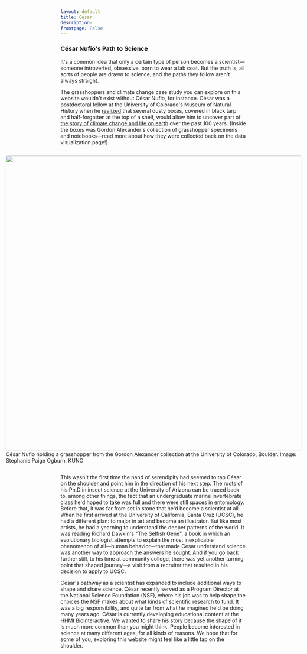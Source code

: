 ```yaml
---
layout: default
title: Cesar
description:
frontpage: False
---
```


<section>
	<h3 class="major">César Nufio's Path to Science </h3>

<p>It's a common idea that only a certain type of person becomes a scientist— someone introverted, obsessive, born to wear a lab coat. But the truth is, all sorts of people are drawn to science, and the paths they follow aren't always straight.</p>

<p>The grasshoppers and climate change case study you can explore on this website wouldn't exist without César Nufio, for instance. César was a postdoctoral fellow at the University of Colorado's Museum of Natural History when he <a href="https://www.kunc.org/post/what-13000-dead-grasshoppers-can-tell-us-about-climate-change#stream/0" target="_blank">realized</a> that several dusty boxes, covered in black tarp and half-forgotten at the top of a shelf, would allow him to uncover part of <a href="https://www.vaildaily.com/news/grasshoppers-give-clues-to-global-warming/" target="blank">the story of climate change and life on earth</a> over the past 100 years. (Inside the boxes was Gordon Alexander's collection of grasshopper specimens and notebooks—read more about how they were collected back on the data visualization page!)</p>

<p>
<div style="display: flex; justify-content: center;">
<figure>
  <img src="https://mediad.publicbroadcasting.net/p/kunc/files/styles/large/public/201408/Grasshopper.jpg" width="800"/>  <figcaption>
César Nufio holding a grasshopper from the Gordon Alexander collection at the University of Colorado, Boulder. Image: Stephanie Paige Ogburn, KUNC</figcaption>
</figure>
</div>
</p>

<p>This wasn't the first time the hand of serendipity had seemed to tap César on the shoulder and point him in the direction of his next step. The roots of his Ph.D in insect science at the University of Arizona can be traced back to, among other things, the fact that an undergraduate marine invertebrate class he'd hoped to take was full and there were still spaces in entomology. Before that, it was far from set in stone that he'd become a scientist at all. When he first arrived at the University of California, Santa Cruz (UCSC), he had a different plan: to major in art and become an illustrator. But like most artists, he had a yearning to understand the deeper patterns of the world. It was reading Richard Dawkin's "The Selfish Gene", a book in which an evolutionary biologist attempts to explain the most inexplicable phenomenon of all—human behavior—that made Cesar understand science was another way to approach the answers he sought. And if you go back further still, to his time at community college, there was yet another turning point that shaped journey—a visit from a recruiter that resulted in his decision to apply to UCSC.</p>

<p>César's pathway as a scientist has expanded to include additional ways to shape and share science. César recently served as a Program Director at the  National Science Foundation (NSF), where his job was to help shape the choices the NSF makes about what kinds of scientific research to fund. It was a big responsibility, and quite far from what he imagined he'd be doing many years ago. César is currently developing educational content at the HHMI BioInteractive.    We wanted to share his story because the shape of it is much more common than you might think. People become interested in science at many different ages, for all kinds of reasons. We hope that for some of you, exploring this website might feel like a little tap on the shoulder.<p>
